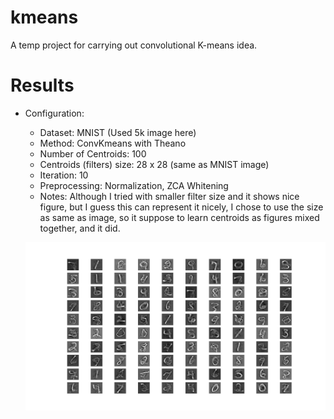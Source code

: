 # kmeans
A temp project for carrying out convolutional K-means idea.

# Results

+ Configuration:
  + Dataset: MNIST (Used 5k image here)
  + Method: ConvKmeans with Theano
  + Number of Centroids: 100
  + Centroids (filters) size: 28 x 28 (same as MNIST image)
  + Iteration: 10
  + Preprocessing: Normalization, ZCA Whitening
  + Notes: Although I tried with smaller filter size and it shows nice figure, but I guess this can represent it nicely, I chose to use the size as same as image, so it suppose to learn centroids as figures mixed together, and it did.
  
  ![1](https://github.com/duguyue100/kmeans/blob/master/conv_kmeans_theano_100_centroids_28x28_mnist.png "1st result") 